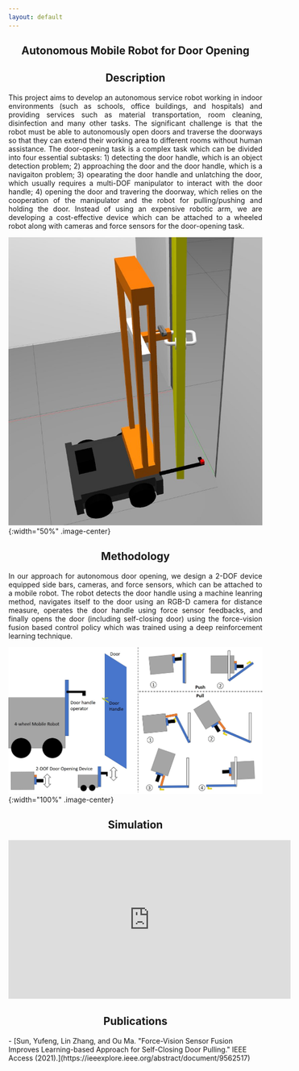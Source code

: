 ```yaml
---
layout: default
---
```

<h2 align="center"><b>Autonomous Mobile Robot for Door Opening</b></h2>

<h2 align="center">Description</h2>
<p align="justify">
This project aims to develop an autonomous service robot working in indoor environments (such as schools, office buildings, and hospitals) and providing services such as material transportation, room cleaning, disinfection and many other tasks. The significant challenge is that the robot must be able to autonomously open doors and traverse the doorways so that they can extend their working area to different rooms without human assistance. The door-opening task is a complex task which can be divided into four essential subtasks: 1) detecting the door handle, which is an object detection problem; 2) approaching the door and the door handle, which is a navigaiton problem; 3) opearating the door handle and unlatching the door, which usually requires a multi-DOF manipulator to interact with the door handle; 4) opening the door and travering the doorway, which relies on the cooperation of the manipulator and the robot for pulling/pushing and holding the door. Instead of using an expensive robotic arm, we are developing a cost-effective device which can be attached to a wheeled robot along with cameras and force sensors for the door-opening task.
</p>

![](/images/projects/door-opening/door-opening-sim.jpg "Door Opening Simulation"){:width="50%" .image-center}

<h2 align="center">Methodology</h2>
<p align="justify">
In our approach for autonomous door opening, we design a 2-DOF device equipped side bars, cameras, and force sensors, which can be attached to a mobile robot. The robot detects the door handle using a machine leanring method, navigates itself to the door using an RGB-D camera for distance measure, operates the door handle using force sensor feedbacks, and finally opens the door (including self-closing door) using the force-vision fusion based control policy which was trained using a deep reinforcement learning technique.        
</p>

![](/images/projects/door-opening/door_opening_approach.jpg "Door Opening Approach"){:width="100%" .image-center}

<h2 align="center">Simulation</h2>
<p align="center">
<iframe width="560" height="315" src="https://www.youtube.com/embed/O_FV47hIRus" title="YouTube video player" frameborder="0" allow="accelerometer; autoplay; clipboard-write; encrypted-media; gyroscope; picture-in-picture" allowfullscreen></iframe>
</p>
<h2 align="center">Publications</h2>
- [Sun, Yufeng, Lin Zhang, and Ou Ma. "Force-Vision Sensor Fusion Improves Learning-based Approach for Self-Closing Door Pulling." IEEE Access (2021).](https://ieeexplore.ieee.org/abstract/document/9562517) 

